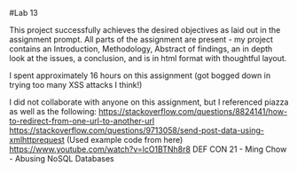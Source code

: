 #Lab 13

This project successfully achieves the desired objectives as laid out in the assignment prompt. All parts of the assignment are present - my project contains an Introduction, Methodology, Abstract of findings, an in depth look at the issues, a conclusion, and is in html format with thoughtful layout. 

I spent approximately 16 hours on this assignment (got bogged down in trying too many XSS attacks I think!)

I did not collaborate with anyone on this assignment, but I referenced piazza as well as the following:
https://stackoverflow.com/questions/8824141/how-to-redirect-from-one-url-to-another-url
https://stackoverflow.com/questions/9713058/send-post-data-using-xmlhttprequest (Used example code from here)
https://www.youtube.com/watch?v=lcO1BTNh8r8 DEF CON 21 - Ming Chow - Abusing NoSQL Databases
